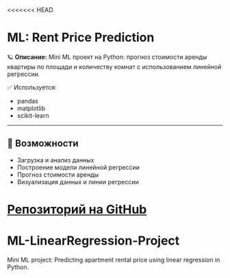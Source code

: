 <<<<<<< HEAD
# ML: Rent Price Prediction

🪐 **Описание:**
Mini ML проект на Python: прогноз стоимости аренды квартиры по площади и количеству комнат с использованием линейной регрессии.

✅ Используется:
- pandas
- matplotlib
- scikit-learn

---

## 🚀 Возможности
- Загрузка и анализ данных
- Построение модели линейной регрессии
- Прогноз стоимости аренды
- Визуализация данных и линии регрессии

[Репозиторий на GitHub](https://https://github.com/Muratomaru/ML-LinearRegression-Project)
=======
# ML-LinearRegression-Project
Mini ML project: Predicting apartment rental price using linear regression in Python.